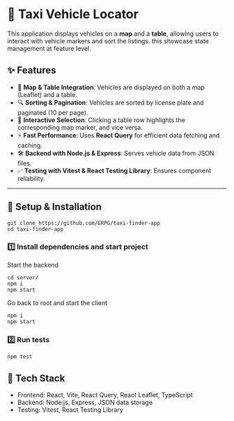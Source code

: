 # 🚖 Taxi Vehicle Locator

This application displays vehicles on a **map** and a **table**, allowing users to interact with vehicle markers and sort the listings. this showcase state management at feature level.

## ✨ Features

- 📍 **Map & Table Integration**: Vehicles are displayed on both a map (Leaflet) and a table.
- 🔍 **Sorting & Pagination**: Vehicles are sorted by license plate and paginated (10 per page).
- 🎯 **Interactive Selection**: Clicking a table row highlights the corresponding map marker, and vice versa.
- ⚡ **Fast Performance**: Uses **React Query** for efficient data fetching and caching.
- 🛠 **Backend with Node.js & Express**: Serves vehicle data from JSON files.
- ✅ **Testing with Vitest & React Testing Library**: Ensures component reliability.

---

## 🚀 Setup & Installation

```
git clone https://github.com/ERPG/taxi-finder-app
cd taxi-finder-app
```

### 1️⃣ Install dependencies and start project

Start the backend

```
cd server/
npm i
npm start
```

Go back to root and start the client

```
npm i
npm start
```

### 2️⃣ Run tests

```
npm test
```

## 📌 Tech Stack

- Frontend: React, Vite, React Query, React Leaflet, TypeScript
- Backend: Node.js, Express, JSON data storage
- Testing: Vitest, React Testing Library
